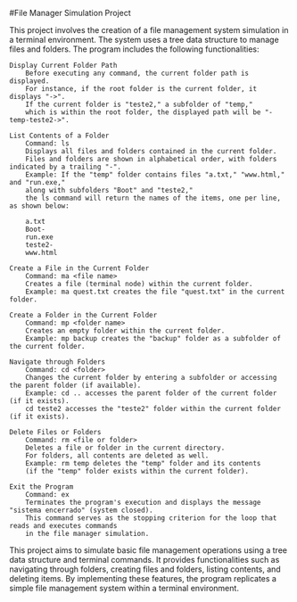 #File Manager Simulation Project

This project involves the creation of a file management system simulation in a terminal environment.
The system uses a tree data structure to manage files and folders.
The program includes the following functionalities:

    Display Current Folder Path
        Before executing any command, the current folder path is displayed.
        For instance, if the root folder is the current folder, it displays "->".
        If the current folder is "teste2," a subfolder of "temp,"
        which is within the root folder, the displayed path will be "-temp-teste2->".

    List Contents of a Folder
        Command: ls
        Displays all files and folders contained in the current folder.
        Files and folders are shown in alphabetical order, with folders indicated by a trailing "-".
        Example: If the "temp" folder contains files "a.txt," "www.html," and "run.exe," 
        along with subfolders "Boot" and "teste2," 
        the ls command will return the names of the items, one per line, as shown below:

        a.txt
        Boot-
        run.exe
        teste2-
        www.html

    Create a File in the Current Folder
        Command: ma <file name>
        Creates a file (terminal node) within the current folder.
        Example: ma quest.txt creates the file "quest.txt" in the current folder.

    Create a Folder in the Current Folder
        Command: mp <folder name>
        Creates an empty folder within the current folder.
        Example: mp backup creates the "backup" folder as a subfolder of the current folder.

    Navigate through Folders
        Command: cd <folder>
        Changes the current folder by entering a subfolder or accessing the parent folder (if available).
        Example: cd .. accesses the parent folder of the current folder (if it exists).
        cd teste2 accesses the "teste2" folder within the current folder (if it exists).

    Delete Files or Folders
        Command: rm <file or folder>
        Deletes a file or folder in the current directory. 
        For folders, all contents are deleted as well.
        Example: rm temp deletes the "temp" folder and its contents 
        (if the "temp" folder exists within the current folder).

    Exit the Program
        Command: ex
        Terminates the program's execution and displays the message "sistema encerrado" (system closed).
        This command serves as the stopping criterion for the loop that reads and executes commands 
        in the file manager simulation.

This project aims to simulate basic file management operations using a tree data structure and terminal commands. It provides functionalities such as navigating through folders, creating files and folders, listing contents, and deleting items. By implementing these features, the program replicates a simple file management system within a terminal environment.